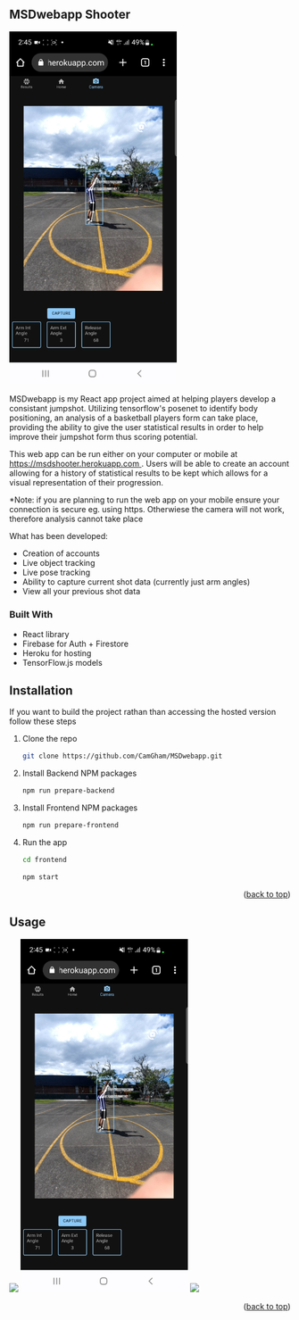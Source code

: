 <a name="readme-top"></a>
## MSDwebapp Shooter
<img src="images/img2.jpg" width=300>

MSDwebapp is my React app project aimed at helping players develop a consistant jumpshot. Utilizing tensorflow's posenet to identify body positioning, an analysis of a basketball players form can take place, providing the ability to give the user statistical results in order to help improve their jumpshot form thus scoring potential.

This web app can be run either on your computer or mobile at [https://msdshooter.herokuapp.com ](https://msdshooter.herokuapp.com ).
Users will be able to create an account allowing for a history of statistical results to be kept which allows for a visual representation of their progression.

*Note: if you are planning to run the web app on your mobile ensure your connection is secure eg. using https. Otherwiese the camera will not work, therefore analysis cannot take place

What has been developed:
* Creation of accounts
* Live object tracking
* Live pose tracking
* Ability to capture current shot data (currently just arm angles)
* View all your previous shot data


### Built With

* React library
* Firebase for Auth + Firestore
* Heroku for hosting
* TensorFlow.js models


<!-- GETTING STARTED -->
## Installation

If you want to build the project rathan than accessing the hosted version follow these steps
1. Clone the repo
   ```sh
   git clone https://github.com/CamGham/MSDwebapp.git
   ```
2. Install Backend NPM packages
   ```sh
   npm run prepare-backend
   ```
3. Install Frontend NPM packages
   ```sh
   npm run prepare-frontend
   ```
4. Run the app
   ```sh
   cd frontend
   ```
    ```sh
   npm start
   ```
<p align="right">(<a href="#readme-top">back to top</a>)</p>



<!-- USAGE EXAMPLES -->
## Usage
<img src="images/img1.jpg" width=300>
<img src="images/img2.jpg" width=300>
<img src="images/img3.jpg" width=300>


<p align="right">(<a href="#readme-top">back to top</a>)</p>



[shooter-screenshot]: images/img2.jpg
[React.js]: https://img.shields.io/badge/React-20232A?style=for-the-badge&logo=react&logoColor=61DAFB
[React-url]: https://reactjs.org/
